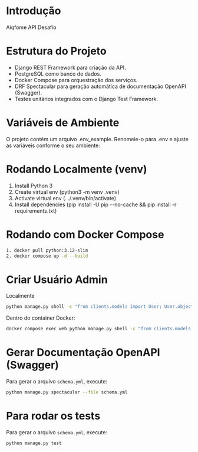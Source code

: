 # Introdução
Aiqfome API Desafio

# Estrutura do Projeto

- Django REST Framework para criação da API.
- PostgreSQL como banco de dados.
- Docker Compose para orquestração dos serviços.
- DRF Spectacular para geração automática de documentação OpenAPI (Swagger).
- Testes unitários integrados com o Django Test Framework.

# Variáveis de Ambiente
O projeto contém um arquivo .env_example.
Renomeie-o para .env e ajuste as variáveis conforme o seu ambiente:

# Rodando Localmente (venv)
1. Install Python 3
2. Create virtual env (python3 -m venv .venv)
3. Activate virtual env (. ./.venv/bin/activate)
4. Install dependencies (pip install -U pip --no-cache && pip install -r requirements.txt)

# Rodando com Docker Compose
```bash
1. docker pull python:3.12-slim
2. docker compose up -d --build
```
# Criar Usuário Admin
Localmente
```bash
python manage.py shell -c "from clients.models import User; User.objects.create_user(email='admin@example.com', username='admin@example.com', password='senha123', is_staff=True)"
```
Dentro do container Docker:
```bash
docker compose exec web python manage.py shell -c "from clients.models import User; User.objects.create_user(email='admin@example.com', username='admin@example.com', password='senha123', is_staff=True)"
```
# Gerar Documentação OpenAPI (Swagger)
Para gerar o arquivo `schema.yml`, execute:
```bash
python manage.py spectacular --file schema.yml
```
# Para rodar os tests
Para gerar o arquivo `schema.yml`, execute:
```bash
python manage.py test
```
